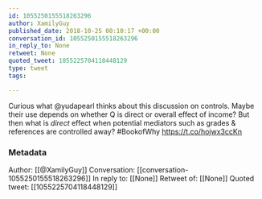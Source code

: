 ```yaml
---
id: 1055250155518263296
author: XamilyGuy
published_date: 2018-10-25 00:10:17 +00:00
conversation_id: 1055250155518263296
in_reply_to: None
retweet: None
quoted_tweet: 1055225704118448129
type: tweet
tags:

---
```


Curious what @yudapearl thinks about this discussion on controls. Maybe their use depends on whether Q is direct or overall effect of income? But then what is *direct* effect when potential mediators such as grades &amp; references are controlled away? #BookofWhy https://t.co/hojwx3ccKn

### Metadata

Author: [[@XamilyGuy]]
Conversation: [[conversation-1055250155518263296]]
In reply to: [[None]]
Retweet of: [[None]]
Quoted tweet: [[1055225704118448129]]
